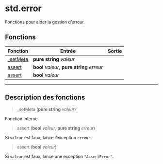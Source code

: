 # std.error

Fonctions pour aider la gestion d’erreur.
## Fonctions
|Fonction|Entrée|Sortie|
|-|-|-|
|[_setMeta](#func_0)|**pure string** *valeur*||
|[assert](#func_1)|**bool** *valeur*, **pure string** *erreur*||
|[assert](#func_2)|**bool** *valeur*||


***
## Description des fonctions

<a id="func_0"></a>
> _setMeta (**pure string** *valeur*)

Fonction interne.

<a id="func_1"></a>
> assert (**bool** *valeur*, **pure string** *erreur*)

Si `valeur` est faux, lance l’exception `erreur`.

<a id="func_2"></a>
> assert (**bool** *valeur*)

Si `valeur` est faux, lance une exception `"AssertError"`.

